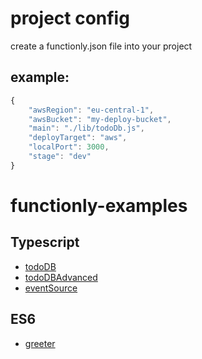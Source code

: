 # project config
create a functionly.json file into your project
## example:
```js
{
    "awsRegion": "eu-central-1",
    "awsBucket": "my-deploy-bucket",
    "main": "./lib/todoDb.js",
    "deployTarget": "aws",
    "localPort": 3000,
    "stage": "dev"
}
```
# functionly-examples

## Typescript
- [todoDB](https://github.com/jaystack/functionly-examples/tree/master/todoDB)
- [todoDBAdvanced](https://github.com/jaystack/functionly-examples/tree/master/todoDBAdvanced)
- [eventSource](https://github.com/jaystack/functionly-examples/tree/master/eventSource)

## ES6
- [greeter](https://github.com/jaystack/functionly-examples/tree/master/greeter)